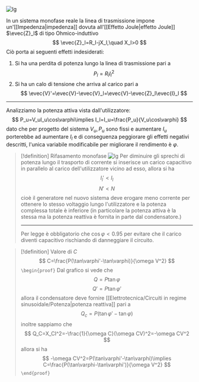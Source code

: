 ![lg](Rifasamento1.drawio.svg)

In un sistema monofase reale la linea di trasmissione impone un'[[Impedenza|impedenza]] dovuta all'[[Effetto Joule|effetto Joule]] $\evec{Z}_l$ di tipo Ohmico-induttivo
$$
\evec{Z}_l=R_l-jX_l,\quad X_l>0
$$
Ciò porta ai seguenti effetti indesiderati:
1. Si ha una perdita di potenza lungo la linea di trasmissione pari a
$$
P_l=R_lI_l^2
$$
2. Si ha un calo di tensione che arriva al carico pari a
$$
\evec{V}'=\evec{V}-\evec{V}_l=\evec{V}-\evec{Z}_l\evec{I}_l
$$
---
Analizziamo la potenza attiva vista dall'utilizzatore:
$$
P_u=V_uI_u\cos\varphi\implies I_l=I_u=\frac{P_u}{V_u\cos\varphi}
$$
dato che per progetto del sistema $V_u,P_u$ sono fissi e aumentare $I_u$ porterebbe ad aumentare $I_l$ e di conseguenza peggiorare gli effetti negativi descritti, l'unica variabile modificabile per migliorare il rendimento è $\varphi$.

> [!definition] Rifasamento monofase
> ![lg](Rifasamento2.drawio.svg)
> Per diminuire gli sprechi di potenza lungo il trasporto di corrente si inserisce un carico capacitivo in parallelo al carico dell'utilizzatore vicino ad esso, allora si ha
> $$
> I_l'<I_l
> $$
> $$
> N'<N
> $$
> cioè il generatore nel nuovo sistema deve erogare meno corrente per ottenere lo stesso voltaggio lungo l'utilizzatore e la potenza complessa totale è inferiore (in particolare la potenza attiva è la stessa ma la potenza reattiva è fornita in parte dal condensatore.)
> 
> ---
> Per legge è obbligatorio che $\cos\varphi<0.95$ per evitare che il carico diventi capacitivo rischiando di danneggiare il circuito.

> [!definition] Valore di $C$
> $$
> C=\frac{P(\tan\varphi'-\tan\varphi)}{\omega V^2}
> $$
> `\begin{proof}`
> Dal grafico si vede che
> $$
> Q=P\tan\varphi
> $$
> $$
> Q'=P\tan\varphi'
> $$
> allora il condensatore deve fornire [[Elettrotecnica/Circuiti in regime sinusoidale/Potenza|potenza reattiva]] pari a
> $$
> Q_c=P(\tan\varphi'-\tan\varphi)
> $$
> inoltre sappiamo che
> $$
> Q_C=X_CI^2=-\frac{1}{\omega C}(\omega CV)^2=-\omega CV^2
> $$
> allora si ha
> $$
> -\omega CV^2=P(\tan\varphi'-\tan\varphi)\implies C=\frac{P(\tan\varphi-\tan\varphi')}{\omega V^2}
> $$
> `\end{proof}`
 
